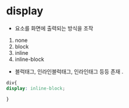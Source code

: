 # display 
- 요소를 화면에 출력되는 방식을 조작 
1. none
2. block
3. inline
4. inline-block
- 블럭태그, 인라인블럭태그, 인라인태그 등등 존재 .

```css
div{
display: inline-block;

}
```
